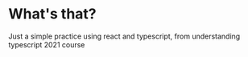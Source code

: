 # What's that?

Just a simple practice using react and typescript, from understanding typescript 2021 course
